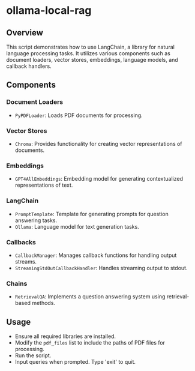 # ollama-local-rag

## Overview
This script demonstrates how to use LangChain, a library for natural language processing tasks. It utilizes various components such as document loaders, vector stores, embeddings, language models, and callback handlers.

## Components

### Document Loaders
- `PyPDFLoader`: Loads PDF documents for processing.

### Vector Stores
- `Chroma`: Provides functionality for creating vector representations of documents.

### Embeddings
- `GPT4AllEmbeddings`: Embedding model for generating contextualized representations of text.

### LangChain
- `PromptTemplate`: Template for generating prompts for question answering tasks.
- `Ollama`: Language model for text generation tasks.

### Callbacks
- `CallbackManager`: Manages callback functions for handling output streams.
- `StreamingStdOutCallbackHandler`: Handles streaming output to stdout.

### Chains
- `RetrievalQA`: Implements a question answering system using retrieval-based methods.

## Usage
- Ensure all required libraries are installed.
- Modify the `pdf_files` list to include the paths of PDF files for processing.
- Run the script.
- Input queries when prompted. Type 'exit' to quit.